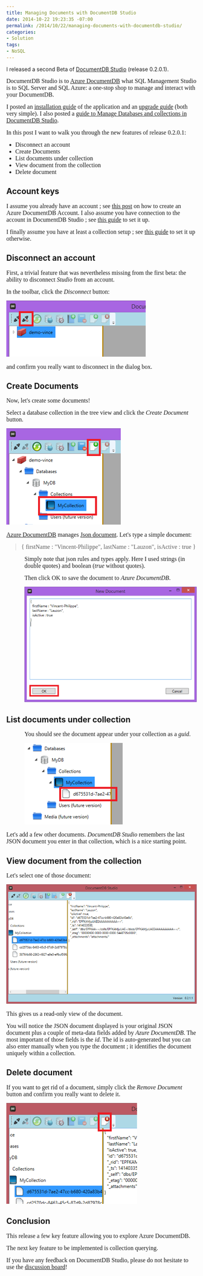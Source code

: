 ```yaml
---
title: Managing Documents with DocumentDB Studio
date: 2014-10-22 19:23:35 -07:00
permalink: /2014/10/22/managing-documents-with-documentdb-studio/
categories:
- Solution
tags:
- NoSQL
---
```

I released a second Beta of <a href="https://studiodocumentdb.codeplex.com/">DocumentDB Studio</a> (release 0.2.0.1).

<span style="font-family:Times New Roman;font-size:12pt;">DocumentDB Studio is to <a href="http://vincentlauzon.wordpress.com/2014/09/18/digest-documentdb-resource-model-and-concepts/">Azure DocumentDB</a> what SQL Management Studio is to SQL Server and SQL Azure: a one-stop shop to manage and interact with your DocumentDB.
</span>

<span style="font-family:Times New Roman;font-size:12pt;">I posted an <a href="http://vincentlauzon.com/2014/10/16/installing-documentdb-studio/">installation guide</a> of the application and an <a href="http://vincentlauzon.com/2014/10/22/upgrading-documentdb-studio/">upgrade guide</a> (both very simple). I also posted a <a href="http://vincentlauzon.com/2014/10/17/managing-databases-and-collections-with-documentdb-studio/">guide to Manage Databases and collections in DocumentDB Studio</a>.
</span>

<span style="font-family:Times New Roman;font-size:12pt;">In this post I want to walk you through the new features of release 0.2.0.1:
</span>
<ul>
	<li><span style="font-family:Times New Roman;font-size:12pt;">Disconnect an account</span></li>
	<li><span style="font-family:Times New Roman;font-size:12pt;">Create Documents
</span></li>
	<li><span style="font-family:Times New Roman;font-size:12pt;">List documents under collection
</span></li>
	<li><span style="font-family:Times New Roman;font-size:12pt;">View document from the collection
</span></li>
	<li><span style="font-family:Times New Roman;font-size:12pt;">Delete document
</span></li>
</ul>
<h2>Account keys</h2>
<span style="font-family:Times New Roman;font-size:12pt;">I assume you already have an account ; see <a href="http://vincentlauzon.com/2014/10/16/creating-an-azure-documentdb-account/">this post</a> on how to create an Azure DocumentDB Account. I also assume you have connection to the account in DocumentDB Studio ; see <a href="http://vincentlauzon.com/2014/10/17/managing-databases-and-collections-with-documentdb-studio/">this guide</a> to set it up.
</span>

<span style="font-family:Times New Roman;font-size:12pt;">I finally assume you have at least a collection setup ; see <a href="http://vincentlauzon.com/2014/10/17/managing-databases-and-collections-with-documentdb-studio/">this guide</a> to set it up otherwise.
</span>
<h2>Disconnect an account</h2>
<span style="font-family:Times New Roman;font-size:12pt;">First, a trivial feature that was nevertheless missing from the first beta: the ability to disconnect <em>Studio</em> from an account.
</span>

<span style="font-family:Times New Roman;font-size:12pt;">In the toolbar, click the <em>Disconnect</em> button:
</span>

<img src="/assets/posts/2014/4/managing-documents-with-documentdb-studio/102314_0317_managingdoc1.png" alt="" /><span style="font-family:Times New Roman;font-size:12pt;">
</span>

<span style="font-family:Times New Roman;font-size:12pt;">and confirm you really want to disconnect in the dialog box.
</span>
<h2>Create Documents</h2>
<span style="font-family:Times New Roman;font-size:12pt;">Now, let's create some documents!
</span>

<span style="font-family:Times New Roman;font-size:12pt;">Select a database collection in the tree view and click the <em>Create Document</em> button.
</span>

<img src="/assets/posts/2014/4/managing-documents-with-documentdb-studio/102314_0317_managingdoc2.png" alt="" /><span style="font-family:Times New Roman;font-size:12pt;"><strong>
</strong></span>

<a href="http://vincentlauzon.wordpress.com/2014/09/18/digest-documentdb-resource-model-and-concepts/"><span style="font-family:Times New Roman;font-size:12pt;">Azure DocumentDB</span></a><span style="font-family:Times New Roman;font-size:12pt;"> manages <a href="http://json.org/">Json document</a>. Let's type a simple document:
</span>
<blockquote><span style="font-family:Times New Roman;font-size:12pt;">{
firstName : "Vincent-Philippe",
lastName : "Lauzon",
isActive : true
}
</span></blockquote>
<p style="margin-left:36pt;"><span style="font-family:Times New Roman;font-size:12pt;">Simply note that json rules and types apply. Here I used strings (in double quotes) and boolean (<em>true</em> without quotes).
</span></p>
<p style="margin-left:36pt;"><span style="font-family:Times New Roman;font-size:12pt;">Then click OK to save the document to <em>Azure DocumentDB</em>.
</span></p>
<p style="margin-left:36pt;"><img src="/assets/posts/2014/4/managing-documents-with-documentdb-studio/102314_0317_managingdoc3.png" alt="" /><span style="font-family:Times New Roman;font-size:12pt;">
</span></p>

<h2>List documents under collection</h2>
<p style="margin-left:36pt;"><span style="font-family:Times New Roman;font-size:12pt;">You should see the document appear under your collection as a <em>guid</em>.
</span></p>
<p style="margin-left:36pt;"><img src="/assets/posts/2014/4/managing-documents-with-documentdb-studio/102314_0317_managingdoc4.png" alt="" /><span style="font-family:Times New Roman;font-size:12pt;">
</span></p>
<span style="font-family:Times New Roman;font-size:12pt;">Let's add a few other documents. <em>DocumentDB Studio</em> remembers the last JSON document you enter in that collection, which is a nice starting point.
</span>
<h2>View document from the collection</h2>
<span style="font-family:Times New Roman;font-size:12pt;">Let's</span>
<span style="font-family:Times New Roman;font-size:12pt;">select one of those document:
</span>

<img src="/assets/posts/2014/4/managing-documents-with-documentdb-studio/102314_0317_managingdoc5.png" alt="" /><span style="font-family:Times New Roman;font-size:12pt;">
</span>

<span style="font-family:Times New Roman;font-size:12pt;">This gives us a read-only view of the document.
</span>

<span style="font-family:Times New Roman;font-size:12pt;">You will notice the JSON document displayed is your original JSON document plus a couple of meta-data fields added by <em>Azure DocumentDB</em>. The most important of those fields is the <em>id</em>. The id is auto-generated but you can also enter manually when you type the document ; it identifies the document uniquely within a collection.</span>
<h2>Delete document</h2>
<span style="font-family:Times New Roman;font-size:12pt;">If you want to get rid of a document, simply click the <em>Remove Document</em> button and confirm you really want to delete it.
</span>

<img src="/assets/posts/2014/4/managing-documents-with-documentdb-studio/102314_0317_managingdoc6.png" alt="" /><span style="font-family:Times New Roman;font-size:12pt;">
</span>
<h2>Conclusion</h2>
<span style="font-family:Times New Roman;font-size:12pt;">This release a few key feature allowing you to explore Azure DocumentDB.
</span>

<span style="font-family:Times New Roman;font-size:12pt;">The next key feature to be implemented is collection querying.
</span>

<span style="font-family:Times New Roman;font-size:12pt;">If you have any feedback on DocumentDB Studio, please do not hesitate to use the <a href="https://studiodocumentdb.codeplex.com/discussions">discussion board</a>!</span>